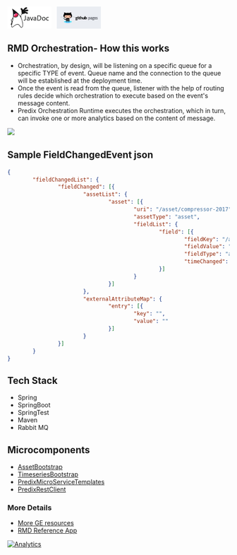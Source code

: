 <a href="http://predixdev.github.io/rmd-orchestration/javadocs/index.html" target="_blank" >
	<img height="50px" width="100px" src="images/javadoc.png" alt="view javadoc"></a>
&nbsp;
<a href="http://predixdev.github.io/rmd-orchestration" target="_blank">
	<img height="50px" width="100px" src="images/pages.jpg" alt="view github pages">
</a>

## RMD Orchestration- How this works
- Orchestration, by design, will be listening on a specific queue for a specific TYPE of event. Queue name and the connection to the queue will be established at the deployment time.
- Once the event is read from the queue, listener with the help of routing rules decide which orchestration to execute based on the event's message content. 
- Predix Orchestration Runtime executes the orchestration, which in turn, can invoke one or more analytics based on the content of message.

<img src='https://github.com/predixdev/predix-rmd-ref-app/raw/master/images/RefApp-AnalyticsFlow.png' >

## Sample FieldChangedEvent json
```json
{
        "fieldChangedList": {
                "fieldChanged": [{
                        "assetList": {
                                "asset": [{
                                        "uri": "/asset/compressor-2017",
                                        "assetType": "asset",
                                        "fieldList": {
                                                "field": [{
                                                        "fieldKey": "/asset/assetTag/crank-frame-dischargepressure",
                                                        "fieldValue": "",
                                                        "fieldType": "assetTag",
                                                        "timeChanged": "2012-09-11T07:16:13.000Z"
                                                }]
                                        }
                                }]
                        },
                        "externalAttributeMap": {
                                "entry": [{
                                        "key": "",
                                        "value": ""
                                }]
                        }
                }]
        }
}
```
## Tech Stack
- Spring
- SpringBoot
- SpringTest
- Maven
- Rabbit MQ

## Microcomponents
- [AssetBootstrap](https://github.com/predixdev/asset-bootstrap)
- [TimeseriesBootstrap](https://github.com/predixdev/timeseries-bootstrap)
- [PredixMicroServiceTemplates](https://github.com/PredixDev/predix-microservice-templates)
- [PredixRestClient](https://github.com/predixdev/predix-rest-client)

### More Details
* [More GE resources](http://github.com/predixdev/predix-rmd-ref-app/docs/resources.md)
* [RMD Reference App](http://github.com/predixdev/predix-rmd-ref-app)

[![Analytics](https://ga-beacon.appspot.com/UA-82773213-1/rmd-orchestration/readme?pixel)](https://github.com/PredixDev)
